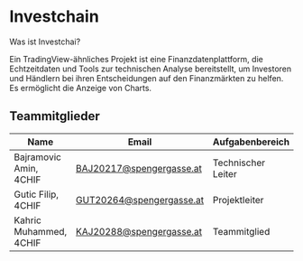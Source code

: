 # Investchain

Was ist Investchai?

Ein TradingView-ähnliches Projekt ist eine Finanzdatenplattform, die Echtzeitdaten und Tools zur technischen Analyse bereitstellt, um Investoren und Händlern bei ihren Entscheidungen auf den Finanzmärkten zu helfen. Es ermöglicht die Anzeige von Charts.

## Teammitglieder

| Name                   | Email                    | Aufgabenbereich   |
| ---------------------- | ------------------------ | ----------------- |
| Bajramovic Amin, 4CHIF | BAJ20217@spengergasse.at | Technischer Leiter|
| Gutic Filip, 4CHIF     | GUT20264@spengergasse.at | Projektleiter     |
| Kahric Muhammed, 4CHIF | KAJ20288@spengergasse.at | Teammitglied      |

